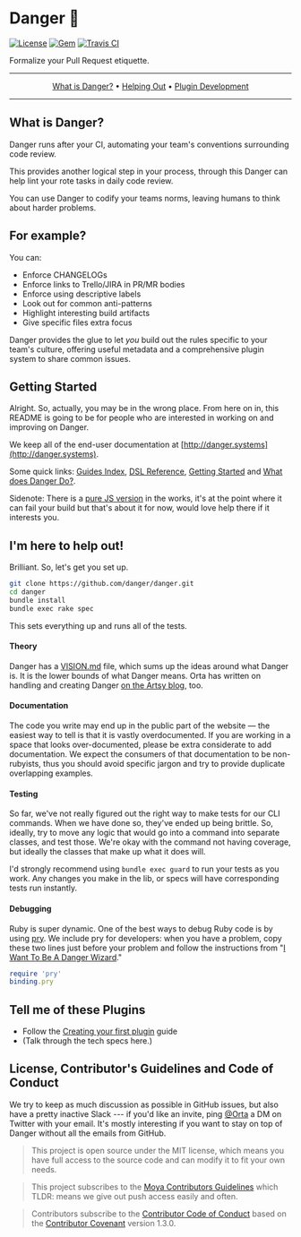 # Danger :no_entry_sign:

[![License](http://img.shields.io/badge/license-MIT-green.svg?style=flat)](https://github.com/orta/danger/blob/master/LICENSE)
[![Gem](https://img.shields.io/gem/v/danger.svg?style=flat)](http://rubygems.org/gems/danger)
[![Travis CI](https://img.shields.io/travis/danger/danger.svg?style=flat)](https://travis-ci.org/danger/danger)

Formalize your Pull Request etiquette.

-------

<p align="center">
    <a href="#what-is-danger">What is Danger?</a> &bull;
    <a href="#im-here-to-help-out">Helping Out</a> &bull;
    <a href="#tell-me-of-these-plugins">Plugin Development</a>
</p>

-------

## What is Danger?

Danger runs after your CI, automating your team's conventions surrounding code review.

This provides another logical step in your process, through this Danger can help lint your rote tasks in daily code review.

You can use Danger to codify your teams norms, leaving humans to think about harder problems.

## For example?

You can:

* Enforce CHANGELOGs
* Enforce links to Trello/JIRA in PR/MR bodies
* Enforce using descriptive labels
* Look out for common anti-patterns
* Highlight interesting build artifacts
* Give specific files extra focus

Danger provides the glue to let _you_ build out the rules specific to your team's culture, offering useful metadata and a comprehensive plugin system to share common issues.

## Getting Started

Alright. So, actually, you may be in the wrong place. From here on in, this README is going to be for people who are interested in working on and improving on Danger.

We keep all of the end-user documentation at [http://danger.systems](http://danger.systems).

Some quick links: [Guides Index](http://danger.systems/guides.html), [DSL Reference](http://danger.systems/reference.html), [Getting Started](http://danger.systems/guides/getting_started.html) and [What does Danger Do?](http://danger.systems/guides/what_does_danger_do.html).

Sidenote: There is a [pure JS version](https://github.com/danger/danger-js) in the works, it's at the point where it can fail your build but that's about it for now, would love help there if it interests you.

## I'm here to help out!

Brilliant. So, let's get you set up.

``` sh
git clone https://github.com/danger/danger.git
cd danger
bundle install
bundle exec rake spec
```

This sets everything up and runs all of the tests.

#### Theory

Danger has a [VISION.md](https://github.com/danger/danger/blob/master/VISION.md) file, which sums up the ideas around what Danger is. It is the lower bounds of what Danger means. Orta has written on handling and creating Danger [on the Artsy blog](http://artsy.github.io/blog/categories/danger/), too.

#### Documentation

The code you write may end up in the public part of the website — the easiest way to tell is that it is vastly overdocumented. If you are working in a space that looks over-documented, please be extra considerate to add documentation. We expect the consumers of that documentation to be non-rubyists, thus you should avoid specific jargon and try to provide duplicate overlapping examples.

#### Testing

So far, we've not really figured out the right way to make tests for our CLI commands. When we have done so, they've ended up being brittle. So, ideally, try to move any logic that would go into a command into separate classes, and test those. We're okay with the command not having coverage, but ideally the classes that make up what it does will.

I'd strongly recommend using `bundle exec guard` to run your tests as you work. Any changes you make in the lib, or specs will have corresponding tests run instantly.

#### Debugging

Ruby is super dynamic. One of the best ways to debug Ruby code is by using [pry](http://pryrepl.org/). We include pry for developers: when you have a problem, copy these two lines just before your problem and follow the instructions from "[I Want To Be A Danger Wizard](http://danger.systems/guides/troubleshooting.html#i-want-to-be-a-danger-wizard)."

```ruby
require 'pry'
binding.pry
```

## Tell me of these Plugins

* Follow the [Creating your first plugin](http://danger.systems/guides/creating_your_first_plugin.html) guide
* (Talk through the tech specs here.)

## License, Contributor's Guidelines and Code of Conduct

We try to keep as much discussion as possible in GitHub issues, but also have a pretty inactive Slack --- if you'd like an invite, ping [@Orta](https://twitter.com/orta/) a DM on Twitter with your email. It's mostly interesting if you want to stay on top of Danger without all the emails from GitHub.

> This project is open source under the MIT license, which means you have full access to the source code and can modify it to fit your own needs.

> This project subscribes to the [Moya Contributors Guidelines](https://github.com/Moya/contributors) which TLDR: means we give out push access easily and often.

> Contributors subscribe to the [Contributor Code of Conduct](http://contributor-covenant.org/version/1/3/0/) based on the [Contributor Covenant](http://contributor-covenant.org) version 1.3.0.
